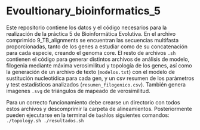 # Evoultionary_bioinformatics_5
Este repositorio contiene los datos y el código necesarios para la realización de la práctica 5 de Bioinformática Evolutiva.
En el archivo comprimido 9_TB_alignments se encuentran las secuencias multifasta proporcionadas, tanto de los genes a estudiar como de su concatenación para cada especie, creando el genoma core.
El resto de archivos `.sh` contienen el código para generar distintos archivos de análisis de modelo, filogenia mediante máxima verosimilitud y topología de los genes, así como la generación de un archivo de texto (`modelos.txt`) con el modelo de sustitución nucleotídica para cada gen, y un csv resumen de los parámetros y test estadísticos analizados (`resumen_filogenico.csv`). También genera imagenes `.svg` de triángulos de mapeado de verosimilitud.

Para un correcto funcionamiento debe crearse un directorio con todos estos archivos y descomprimir la carpeta de alineamientos. Posteriormente pueden ejecutarse en la terminal de `bash`los siguientes comandos:
`
./topology.sh
./resultados.sh
`
